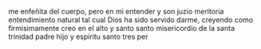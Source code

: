 me enfeñita del cuerpo, pero en mi entender y son juzio meritoria entendimiento natural tal cual Dios ha sido servido darme, creyendo como firmisimamente creo en el alto y santo santo misericordio de la santa trinidad padre hijo y espíritu santo tres per